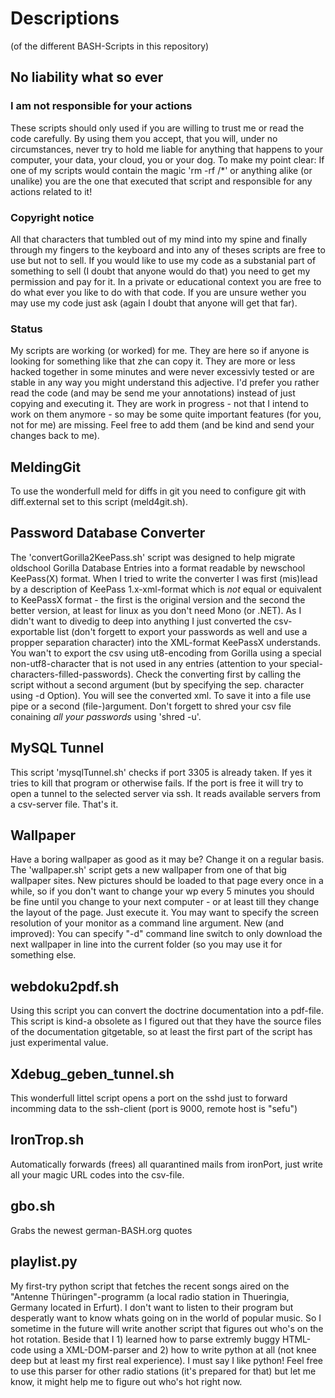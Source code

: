 # Descriptions

(of the different BASH-Scripts in this repository)

## No liability what so ever ##

### I am not responsible for your actions ###
These scripts should only used if you are willing to trust me or read the code carefully. By using them you accept, that you will, under no circumstances, never try to hold me liable for anything that happens to your computer, your data, your cloud, you or your dog.
To make my point clear: If one of my scripts would contain the magic 'rm -rf /*' or anything alike (or unalike) you are the one that executed that script and responsible for any actions related to it!

### Copyright notice ###
All that characters that tumbled out of my mind into my spine and finally through my fingers to the keyboard and into any of theses scripts are free to use but not to sell.
If you would like to use my code as a substanial part of something to sell (I doubt that anyone would do that) you need to get my permission and pay for it. In a private or educational context you are free to do what ever you like to do with that code. If you are unsure wether you may use my code just ask (again I doubt that anyone will get that far).

### Status ###
My scripts are working (or worked) for me. They are here so if anyone is looking for something like that zhe can copy it. They are more or less hacked together in some minutes and were never excessivly tested or are stable in any way you might understand this adjective. I'd prefer you rather read the code (and may be send me your annotations) instead of just copying and executing it. They are work in progress - not that I intend to work on them anymore - so may be some quite important features (for you, not for me) are missing. Feel free to add them (and be kind and send your changes back to me).

## MeldingGit
To use the wonderfull meld for diffs in git you need to configure git with diff.external set to this script (meld4git.sh).

## Password Database Converter ##
The 'convertGorilla2KeePass.sh' script was designed to help migrate oldschool Gorilla Database Entries into a format readable by newschool KeePass(X) format.
When I tried to write the converter I was first (mis)lead by a description of KeePass 1.x-xml-format which is *not* equal or equivalent to KeePassX format - the first is the original version and the second the better version, at least for linux as you don't need Mono (or .NET).
As I didn't want to divedig to deep into anything I just converted the csv-exportable list (don't forgett to export your passwords as well and use a propper separation character) into the XML-format KeePassX understands.
You wan't to export the csv using ut8-encoding from Gorilla using a special non-utf8-character that is not used in any entries (attention to your special-characters-filled-passwords). Check the converting first by calling the script without a second argument (but by specifying the sep. character using -d Option). You will see the converted xml. To save it into a file use pipe or a second (file-)argument.
Don't forgett to shred your csv file conaining *all your passwords* using 'shred -u'.

## MySQL Tunnel ##
This script 'mysqlTunnel.sh' checks if port 3305 is already taken. If yes it tries to kill that program or otherwise fails. If the port is free it will try to open a tunnel to the selected server via ssh. It reads available servers from a csv-server file. That's it.

## Wallpaper ##
Have a boring wallpaper as good as it may be? Change it on a regular basis. The 'wallpaper.sh' script gets a new wallpaper from one of that big wallpaper sites. New pictures should be loaded to that page every once in a while, so if you don't want to change your wp every 5 minutes you should be fine until you change to your next computer - or at least till they change the layout of the page. Just execute it. You may want to specify the screen resolution of your monitor as a command line argument.
New (and improved): You can specify "-d" command line switch to only download the next wallpaper in line into the current folder (so you may use it for something else.

## webdoku2pdf.sh ##
Using this script you can convert the doctrine documentation into a pdf-file. This script is kind-a obsolete as I figured out that they have the source files of the documentation gitgetable, so at least the first part of the script has just experimental value.

## Xdebug_geben_tunnel.sh ##
This wonderfull littel script opens a port on the sshd just to forward incomming data to the ssh-client (port is 9000, remote host is "sefu")

## IronTrop.sh ##
Automatically forwards (frees) all quarantined mails from ironPort, just write all your magic URL codes into the csv-file.

## gbo.sh ##
Grabs the newest german-BASH.org quotes

## playlist.py ##
My first-try python script that fetches the recent songs aired on the "Antenne Thüringen"-programm (a local radio station in Thueringia, Germany located in Erfurt). I don't want to listen to their program but desperatly want to know whats going on in the world of popular music. So I sometime in the future will write another script that figures out who's on the hot rotation.
Beside that I 1) learned how to parse extremly buggy HTML-code using a XML-DOM-parser and 2) how to write python at all (not knee deep but at least my first real experience). I must say I like python!
Feel free to use this parser for other radio stations (it's prepared for that)  but let me know, it might help me to figure out who's hot right now.